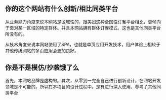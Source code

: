 
## 你的这个网站有什么创新/相比同类平台

从业务能力角度来说本网站是区域性的，跟美团这种全国性订餐平台相比，更倾向于面对某一区域的特定群体。并且本网站拥有群体订餐模式，这也是其他同类平台所没有的。

从技术角度来说本网站使用了SPA，也就是单页应用开发技术，用户体验上相较于其他传统网站的多页应用会更加良好。

## 你是不是模仿/抄袭饿了么

首先，本网站品牌是虚构的。其次，从零到一完全自己进行创新设计，在网站开发领域是不可能的。所以在本项目的设计过程中，是有进行深入使用、参考了其他同类平台